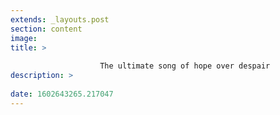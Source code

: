 ```yaml
--- 
extends: _layouts.post 
section: content 
image:  
title: > 
  
                    The ultimate song of hope over despair                 
description: > 
   
date: 1602643265.217047 
--- 
```

